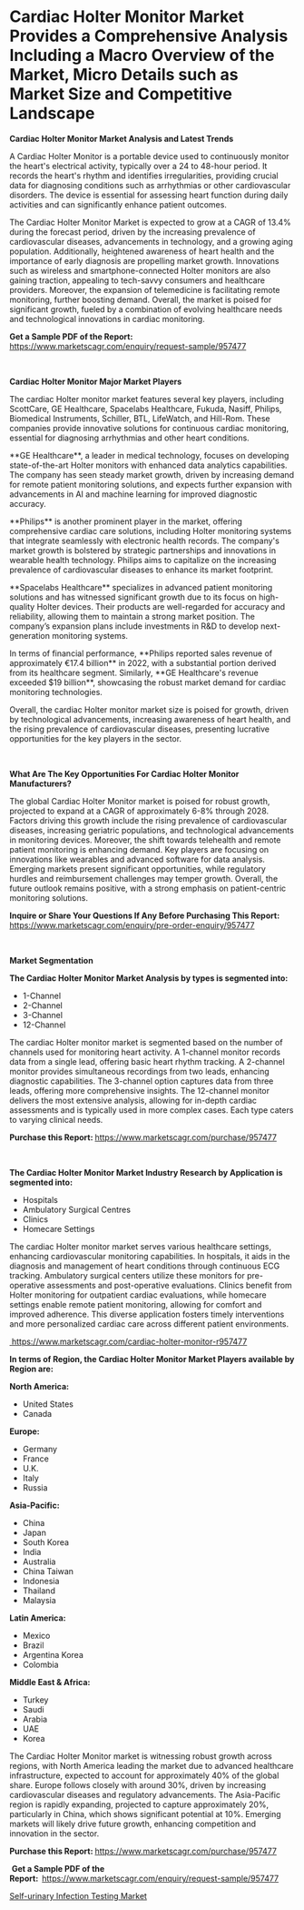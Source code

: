 <p><h1>Cardiac Holter Monitor Market Provides a Comprehensive Analysis Including a Macro Overview of the Market, Micro Details such as Market Size and Competitive Landscape</h1></p><p><strong>Cardiac Holter Monitor Market Analysis and Latest Trends</strong></p>
<p><p>A Cardiac Holter Monitor is a portable device used to continuously monitor the heart's electrical activity, typically over a 24 to 48-hour period. It records the heart's rhythm and identifies irregularities, providing crucial data for diagnosing conditions such as arrhythmias or other cardiovascular disorders. The device is essential for assessing heart function during daily activities and can significantly enhance patient outcomes.</p><p>The Cardiac Holter Monitor Market is expected to grow at a CAGR of 13.4% during the forecast period, driven by the increasing prevalence of cardiovascular diseases, advancements in technology, and a growing aging population. Additionally, heightened awareness of heart health and the importance of early diagnosis are propelling market growth. Innovations such as wireless and smartphone-connected Holter monitors are also gaining traction, appealing to tech-savvy consumers and healthcare providers. Moreover, the expansion of telemedicine is facilitating remote monitoring, further boosting demand. Overall, the market is poised for significant growth, fueled by a combination of evolving healthcare needs and technological innovations in cardiac monitoring.</p></p>
<p><strong>Get a Sample PDF of the Report:&nbsp;</strong> <a href="https://www.marketscagr.com/enquiry/request-sample/957477?utm_campaign=2471&utm_medium=2&utm_source=Github&utm_content=ia&utm_term=03032025&utm_id=cardiac-holter-monitor">https://www.marketscagr.com/enquiry/request-sample/957477</a></p>
<p>&nbsp;</p>
<p><strong>Cardiac Holter Monitor Major Market Players</strong></p>
<p><p>The cardiac Holter monitor market features several key players, including ScottCare, GE Healthcare, Spacelabs Healthcare, Fukuda, Nasiff, Philips, Biomedical Instruments, Schiller, BTL, LifeWatch, and Hill-Rom. These companies provide innovative solutions for continuous cardiac monitoring, essential for diagnosing arrhythmias and other heart conditions.</p><p>**GE Healthcare**, a leader in medical technology, focuses on developing state-of-the-art Holter monitors with enhanced data analytics capabilities. The company has seen steady market growth, driven by increasing demand for remote patient monitoring solutions, and expects further expansion with advancements in AI and machine learning for improved diagnostic accuracy.</p><p>**Philips** is another prominent player in the market, offering comprehensive cardiac care solutions, including Holter monitoring systems that integrate seamlessly with electronic health records. The company's market growth is bolstered by strategic partnerships and innovations in wearable health technology. Philips aims to capitalize on the increasing prevalence of cardiovascular diseases to enhance its market footprint.</p><p>**Spacelabs Healthcare** specializes in advanced patient monitoring solutions and has witnessed significant growth due to its focus on high-quality Holter devices. Their products are well-regarded for accuracy and reliability, allowing them to maintain a strong market position. The company’s expansion plans include investments in R&D to develop next-generation monitoring systems.</p><p>In terms of financial performance, **Philips reported sales revenue of approximately €17.4 billion** in 2022, with a substantial portion derived from its healthcare segment. Similarly, **GE Healthcare's revenue exceeded $19 billion**, showcasing the robust market demand for cardiac monitoring technologies.</p><p>Overall, the cardiac Holter monitor market size is poised for growth, driven by technological advancements, increasing awareness of heart health, and the rising prevalence of cardiovascular diseases, presenting lucrative opportunities for the key players in the sector.</p></p>
<p>&nbsp;</p>
<p><strong>What Are The Key Opportunities For Cardiac Holter Monitor Manufacturers?</strong></p>
<p><p>The global Cardiac Holter Monitor market is poised for robust growth, projected to expand at a CAGR of approximately 6-8% through 2028. Factors driving this growth include the rising prevalence of cardiovascular diseases, increasing geriatric populations, and technological advancements in monitoring devices. Moreover, the shift towards telehealth and remote patient monitoring is enhancing demand. Key players are focusing on innovations like wearables and advanced software for data analysis. Emerging markets present significant opportunities, while regulatory hurdles and reimbursement challenges may temper growth. Overall, the future outlook remains positive, with a strong emphasis on patient-centric monitoring solutions.</p></p>
<p><strong>Inquire or Share Your Questions If Any Before Purchasing This Report:</strong> <a href="https://www.marketscagr.com/enquiry/pre-order-enquiry/957477?utm_campaign=2471&utm_medium=2&utm_source=Github&utm_content=ia&utm_term=03032025&utm_id=cardiac-holter-monitor">https://www.marketscagr.com/enquiry/pre-order-enquiry/957477</a></p>
<p>&nbsp;</p>
<p><strong>Market Segmentation</strong></p>
<p><strong>The Cardiac Holter Monitor Market Analysis by types is segmented into:</strong></p>
<p><ul><li>1-Channel</li><li>2-Channel</li><li>3-Channel</li><li>12-Channel</li></ul></p>
<p><p>The cardiac Holter monitor market is segmented based on the number of channels used for monitoring heart activity. A 1-channel monitor records data from a single lead, offering basic heart rhythm tracking. A 2-channel monitor provides simultaneous recordings from two leads, enhancing diagnostic capabilities. The 3-channel option captures data from three leads, offering more comprehensive insights. The 12-channel monitor delivers the most extensive analysis, allowing for in-depth cardiac assessments and is typically used in more complex cases. Each type caters to varying clinical needs.</p></p>
<p><strong>Purchase this Report:&nbsp;</strong><a href="https://www.marketscagr.com/purchase/957477?utm_campaign=2471&utm_medium=2&utm_source=Github&utm_content=ia&utm_term=03032025&utm_id=cardiac-holter-monitor">https://www.marketscagr.com/purchase/957477</a></p>
<p>&nbsp;</p>
<p><strong>The Cardiac Holter Monitor Market Industry Research by Application is segmented into:</strong></p>
<p><ul><li>Hospitals</li><li>Ambulatory Surgical Centres</li><li>Clinics</li><li>Homecare Settings</li></ul></p>
<p><p>The cardiac Holter monitor market serves various healthcare settings, enhancing cardiovascular monitoring capabilities. In hospitals, it aids in the diagnosis and management of heart conditions through continuous ECG tracking. Ambulatory surgical centers utilize these monitors for pre-operative assessments and post-operative evaluations. Clinics benefit from Holter monitoring for outpatient cardiac evaluations, while homecare settings enable remote patient monitoring, allowing for comfort and improved adherence. This diverse application fosters timely interventions and more personalized cardiac care across different patient environments.</p></p>
<p><a href="https://www.marketscagr.com/cardiac-holter-monitor-r957477?utm_campaign=2471&utm_medium=2&utm_source=Github&utm_content=ia&utm_term=03032025&utm_id=cardiac-holter-monitor">&nbsp;https://www.marketscagr.com/cardiac-holter-monitor-r957477</a></p>
<p><strong>In terms of Region, the Cardiac Holter Monitor Market Players available by Region are:</strong></p>
<p>
    <p> <strong> North America: </strong>
        <ul>
            <li>United States</li>
            <li>Canada</li>
        </ul>
        </p> 
    <p> <strong> Europe: </strong>
        <ul>
            <li>Germany</li>
            <li>France</li>
            <li>U.K.</li>
            <li>Italy</li>
            <li>Russia</li>
        </ul>
        </p> 
    <p> <strong> Asia-Pacific: </strong>
        <ul>
            <li>China</li>
            <li>Japan</li>
            <li>South Korea</li>
            <li>India</li>
            <li>Australia</li>
            <li>China Taiwan</li>
            <li>Indonesia</li>
            <li>Thailand</li>
            <li>Malaysia</li>
        </ul>
        </p> 
    <p> <strong> Latin America: </strong>
        <ul>
            <li>Mexico</li>
            <li>Brazil</li>
            <li>Argentina Korea</li>
            <li>Colombia</li>
        </ul>
        </p> 
    <p> <strong> Middle East & Africa: </strong>
        <ul>
            <li>Turkey</li>
            <li>Saudi</li>
            <li>Arabia</li>
            <li>UAE</li>
            <li>Korea</li>
        </ul>
    </p>
    </p>
<p><p>The Cardiac Holter Monitor market is witnessing robust growth across regions, with North America leading the market due to advanced healthcare infrastructure, expected to account for approximately 40% of the global share. Europe follows closely with around 30%, driven by increasing cardiovascular diseases and regulatory advancements. The Asia-Pacific region is rapidly expanding, projected to capture approximately 20%, particularly in China, which shows significant potential at 10%. Emerging markets will likely drive future growth, enhancing competition and innovation in the sector.</p></p>
<p><strong>Purchase this Report: </strong><a href="https://www.marketscagr.com/purchase/957477?utm_campaign=2471&utm_medium=2&utm_source=Github&utm_content=ia&utm_term=03032025&utm_id=cardiac-holter-monitor">https://www.marketscagr.com/purchase/957477</a></p>
<p>&nbsp;<strong>Get a Sample PDF of the Report:&nbsp;&nbsp;</strong><a href="https://www.marketscagr.com/enquiry/request-sample/957477?utm_campaign=2471&utm_medium=2&utm_source=Github&utm_content=ia&utm_term=03032025&utm_id=cardiac-holter-monitor">https://www.marketscagr.com/enquiry/request-sample/957477</a></p>
<p><strong></strong></p>
<p><p><a href="https://github.com/bufkamaiahi7/Market-Research-Report-List-1/blob/main/self-urinary-infection-testing-market.md?utm_campaign=2471&utm_medium=2&utm_source=Github&utm_content=ia&utm_term=03032025&utm_id=cardiac-holter-monitor">Self-urinary Infection Testing Market</a></p></p>